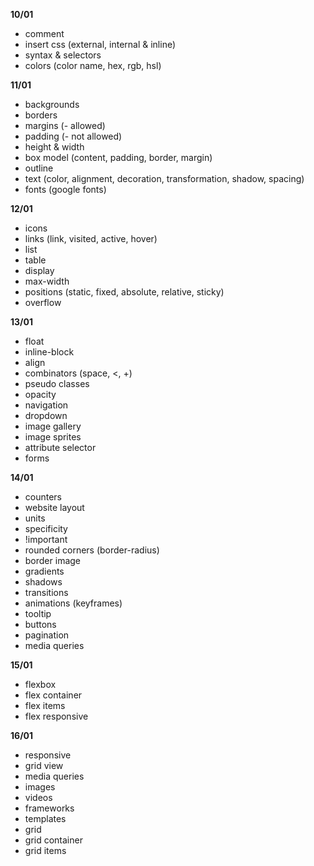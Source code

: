 **10/01**
- comment
- insert css (external, internal & inline)
- syntax & selectors
- colors (color name, hex, rgb, hsl)

**11/01**
- backgrounds
- borders
- margins (- allowed)
- padding (- not allowed)
- height & width
- box model (content, padding, border, margin)
- outline
- text (color, alignment, decoration, transformation, shadow, spacing)
- fonts (google fonts)

**12/01**
- icons
- links (link, visited, active, hover)
- list
- table
- display
- max-width
- positions (static, fixed, absolute, relative, sticky)
- overflow

**13/01**
- float
- inline-block
- align
- combinators (space, <, +)
- pseudo classes
- opacity
- navigation
- dropdown
- image gallery
- image sprites
- attribute selector
- forms

**14/01**
- counters
- website layout
- units
- specificity
- !important
- rounded corners (border-radius)
- border image
- gradients
- shadows
- transitions
- animations (keyframes)
- tooltip
- buttons
- pagination
- media queries

**15/01**
- flexbox
- flex container
- flex items
- flex responsive

**16/01**
- responsive
- grid view
- media queries
- images
- videos
- frameworks
- templates
- grid
- grid container
- grid items
